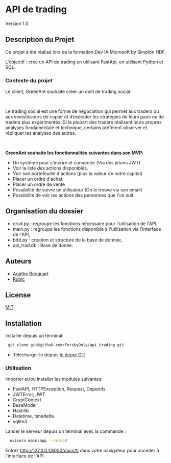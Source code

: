 
# API de trading

Version 1.0

## Description du Projet

Ce projet a été réalisé lors de la formation Dev IA Microsoft by Simplon HDF.

L'objectif : crée un API de trading en utilisant FastApi, en utilisant Python et SQL.

### Contexte du projet

Le client, GreenAnt souhaite créer un outil de trading social.

​

Le trading social est une forme de négociation qui permet aux traders ou aux investisseurs de copier et d’exécuter les stratégies de leurs pairs ou de traders plus expérimentés. Si la plupart des traders réalisent leurs propres analyses fondamentale et technique, certains préfèrent observer et répliquer les analyses des autres.

​

**GreenAnt souhaite les fonctionnalités suivantes dans son MVP:**

- Un système pour s'incrire et connecter (Via des jetons JWT)
- Voir la liste des actions disponibles.
- Voir son portefeuille d'actions (plus la valeur de notre capital)
- Placer un ordre d'achat
- Placer un ordre de vente
- Possibilité de suivre un utilisateur (On le trouve via son email)
- Possibilité de voir les actions des personnes que l'on suit.

## Organisation du dossier

- crud.py : regroupe  les fonctions nécessaire pour l'utilisation de l'API,
- main.py : regroupe les fonctions disponible à l'utilisation via l'interface de l'API,
- bdd.py : creation et structure de la base de donnée,
- api_trad.db : Base de donée.

## Auteurs

- [Agathe Becquart](https://github.com/AgatheBecquart)
- [Rubic](https://github.com/Forskyonly)

## License

[MIT](https://choosealicense.com/licenses/mit/)

## Installation

Installer depuis un terminal:

 ```bash
  git clone git@github.com:ForskyOnly/api_trading.git

```

- Télécharger le depuis [le depot GIT](https://github.com/ForskyOnly/api_trading)

### Utilisation

Importer et/ou installer les modules suivantes:

- FastAPI, HTTPException, Request, Depends
- JWTError, JWT
- CryptContext
- BaseModel
- Hashlib
- Datetime, timedelta
- sqlite3

Lancer le serveur depuis un terminal avec la commande :

```bash
  uvicorn main:app --reload

```

Entrez  <http://127.0.0.1:8000/docs#/>  dans votre navigateur pour acceder à l'interface de l'API.
